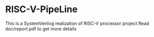 # RISC-V-PipeLine
This is a SystemVerilog realization of RISC-V processor project
Read doc/report.pdf to get more details
